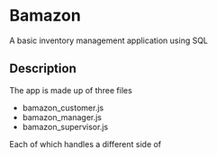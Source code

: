 # Bamazon
A basic inventory management application using SQL

## Description
The app is made up of three files

  * bamazon_customer.js
  * bamazon_manager.js
  * bamazon_supervisor.js
  
 Each of which handles a different side of 

